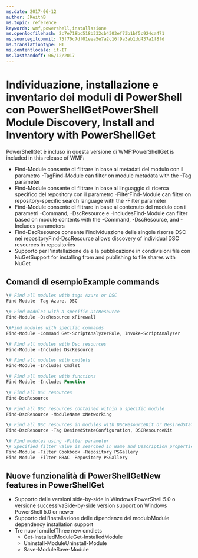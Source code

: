 ```yaml
---
ms.date: 2017-06-12
author: JKeithB
ms.topic: reference
keywords: wmf,powershell,installazione
ms.openlocfilehash: 2c7e718bc518b332cb4303ef73b1bf5c924ca471
ms.sourcegitcommit: 75f70c7df01eea5e7a2c16f9a3ab1dd437a1f8fd
ms.translationtype: HT
ms.contentlocale: it-IT
ms.lasthandoff: 06/12/2017
---
```

# <a name="powershell-module-discovery-install-and-inventory-with-powershellget"></a><span data-ttu-id="4e8a6-102">Individuazione, installazione e inventario dei moduli di PowerShell con PowerShellGet</span><span class="sxs-lookup"><span data-stu-id="4e8a6-102">PowerShell Module Discovery, Install and Inventory with PowerShellGet</span></span>
 
<span data-ttu-id="4e8a6-103">PowerShellGet è incluso in questa versione di WMF:</span><span class="sxs-lookup"><span data-stu-id="4e8a6-103">PowerShellGet is included in this release of WMF:</span></span>
-   <span data-ttu-id="4e8a6-104">Find-Module consente di filtrare in base ai metadati del modulo con il parametro -Tag</span><span class="sxs-lookup"><span data-stu-id="4e8a6-104">Find-Module can filter on module metadata with the -Tag parameter</span></span>
-   <span data-ttu-id="4e8a6-105">Find-Module consente di filtrare in base al linguaggio di ricerca specifico del repository con il parametro -Filter</span><span class="sxs-lookup"><span data-stu-id="4e8a6-105">Find-Module can filter on repository-specific search language with the -Filter parameter</span></span>
-   <span data-ttu-id="4e8a6-106">Find-Module consente di filtrare in base al contenuto del modulo con i parametri -Command, -DscResource e -Includes</span><span class="sxs-lookup"><span data-stu-id="4e8a6-106">Find-Module can filter based on module contents with the -Command, -DscResource, and -Includes parameters</span></span>
-   <span data-ttu-id="4e8a6-107">Find-DscResource consente l'individuazione delle singole risorse DSC nei repository</span><span class="sxs-lookup"><span data-stu-id="4e8a6-107">Find-DscResource allows discovery of individual DSC resources in repositories</span></span>
-   <span data-ttu-id="4e8a6-108">Supporto per l'installazione da e la pubblicazione in condivisioni file con NuGet</span><span class="sxs-lookup"><span data-stu-id="4e8a6-108">Support for installing from and publishing to file shares with NuGet</span></span>

## <a name="example-commands"></a><span data-ttu-id="4e8a6-109">Comandi di esempio</span><span class="sxs-lookup"><span data-stu-id="4e8a6-109">Example commands</span></span>
```powershell
\# Find all modules with tags Azure or DSC
Find-Module -Tag Azure, DSC

\# Find modules with a specific DscResource
Find-Module -DscResource xFirewall

\#Find modules with specific commands
Find-Module -Command Get-ScriptAnalyzerRule, Invoke-ScriptAnalyzer

\# Find all modules with Dsc resources
Find-Module -Includes DscResource

\# Find all modules with cmdlets
Find-Module -Includes Cmdlet

\# Find all modules with functions
Find-Module -Includes Function

\# Find all DSC resources
Find-DscResource

\# Find all DSC resources contained within a specific module
Find-DscResource -ModuleName xNetworking

\# Find all DSC resources in modules with DSCResourceKit or DesiredStateConfiguration
Find-DscResource -Tag DesiredStateConfiguration, DSCResourceKit

\# Find modules using -Filter parameter
\# Specified filter value is searched in Name and Description properties
Find-Module -Filter Cookbook -Repository PSGallery
Find-Module -Filter RBAC -Repository PSGallery
```

## <a name="new-features-in-powershellget"></a><span data-ttu-id="4e8a6-110">Nuove funzionalità di PowerShellGet</span><span class="sxs-lookup"><span data-stu-id="4e8a6-110">New features in PowerShellGet</span></span>
-   <span data-ttu-id="4e8a6-111">Supporto delle versioni side-by-side in Windows PowerShell 5.0 o versione successiva</span><span class="sxs-lookup"><span data-stu-id="4e8a6-111">Side-by-side version support on Windows PowerShell 5.0 or newer</span></span>
-   <span data-ttu-id="4e8a6-112">Supporto dell'installazione delle dipendenze del modulo</span><span class="sxs-lookup"><span data-stu-id="4e8a6-112">Module dependency installation support</span></span>
-   <span data-ttu-id="4e8a6-113">Tre nuovi cmdlet</span><span class="sxs-lookup"><span data-stu-id="4e8a6-113">Three new cmdlets</span></span>
    -   <span data-ttu-id="4e8a6-114">Get-InstalledModule</span><span class="sxs-lookup"><span data-stu-id="4e8a6-114">Get-InstalledModule</span></span>
    -   <span data-ttu-id="4e8a6-115">Uninstall-Module</span><span class="sxs-lookup"><span data-stu-id="4e8a6-115">Uninstall-Module</span></span>
    -   <span data-ttu-id="4e8a6-116">Save-Module</span><span class="sxs-lookup"><span data-stu-id="4e8a6-116">Save-Module</span></span>
    
